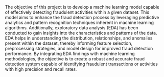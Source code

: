 The objective of this project is to develop a machine learning model capable of effectively detecting fraudulent activities within a given dataset. 
This model aims to enhance the fraud detection process by leveraging predictive analytics and pattern recognition techniques inherent in machine learning algorithms.
Additionally, exploratory data analysis (EDA) has been conducted to gain insights into the characteristics and patterns of the data. EDA helps in understanding the distribution, relationships, and anomalies present within the dataset, 
thereby informing feature selection, preprocessing strategies, and model design for improved fraud detection performance. 
By integrating EDA findings with machine learning methodologies, the objective is to create a robust and accurate fraud detection system capable of identifying fraudulent transactions or activities with high precision and recall rates.
